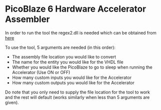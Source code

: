 # PicoBlaze 6 Hardware Accelerator Assembler
In order to run the tool the regex2.dll is needed which can be obtained from [here](https://sourceforge.net/projects/gnuwin32/files/regex/2.7/regex-2.7-bin.zip/download?use_mirror=kent&download=) 

To use the tool, 5 arguments are needed (in this order):
- The assembly file location you would like to convert
- The name for the entity you would like for the VHDL file
- Whether you would like the PicoBlaze to go to sleep when running the Accelerator (Use ON or OFF)
- How many custom inputs you would like for the Accelerator
- How many custom outputs you would like for the Accelerator

Do note that you only need to supply the file location for the tool to work and the rest will default (works similarly when less than 5 arguments are given).
